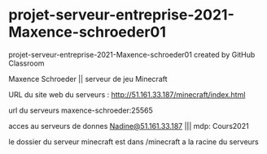 # projet-serveur-entreprise-2021-Maxence-schroeder01
projet-serveur-entreprise-2021-Maxence-schroeder01 created by GitHub Classroom


Maxence Schroeder || serveur de jeu Minecraft


URL du site web du serveurs : http://51.161.33.187/minecraft/index.html


url du serveurs maxence-schroeder:25565



acces au serveurs de donnes Nadine@51.161.33.187 ||| mdp: Cours2021


le dossier du serveur minecraft est dans /minecraft a la racine du serveurs
